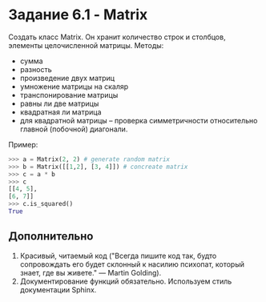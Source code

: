 # Задание 6.1 - Matrix

Создать класс Matrix. Он хранит количество строк и столбцов, элементы целочисленной матрицы. 
Методы: 
- сумма
- разность
- произведение двух матриц
- умножение матрицы на скаляр
- транспонирование матрицы
- равны ли две матрицы
- квадратная ли матрица
- для квадратной матрицы – проверка симметричности относительно главной (побочной) диагонали. 

Пример:

```python
>>> a = Matrix(2, 2) # generate random matrix
>>> b = Matrix([[1,2], [3, 4]]) # concreate matrix
>>> c = a * b
>>> c
[[4, 5],
[6, 7]]
>>> c.is_squared()
True
```

## Дополнительно

1. Красивый, читаемый код ("Всегда пишите код так, будто сопровождать его будет склонный к насилию психопат, который знает, где вы живете." — Martin Golding).
2. Документирование функций обязательно. Используем стиль документации Sphinx.
